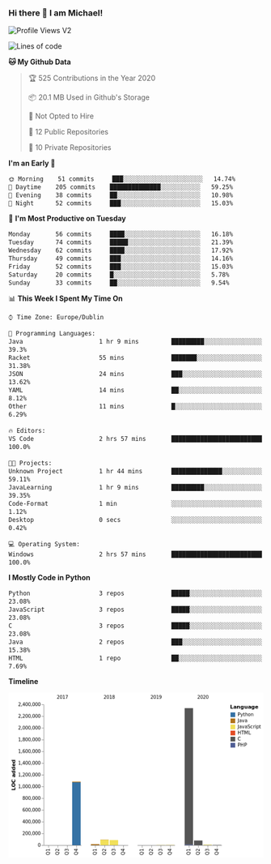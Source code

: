 ### Hi there 👋 I am Michael!

![Profile Views V2](https://komarev.com/ghpvc/?username=AppDevMichael)

<!--START_SECTION:waka-->
![Lines of code](https://img.shields.io/badge/From%20Hello%20World%20I%27ve%20Written-11.8%20million%20lines%20of%20code-blue)

**🐱 My Github Data** 

> 🏆 525 Contributions in the Year 2020
 > 
> 📦 20.1 MB Used in Github's Storage 
 > 
> 🚫 Not Opted to Hire
 > 
> 📜 12 Public Repositories
 > 
> 🔑 10 Private Repositories 

**I'm an Early 🐤** 

```text
🌞 Morning    51 commits     ███░░░░░░░░░░░░░░░░░░░░░░   14.74% 
🌆 Daytime    205 commits    ██████████████░░░░░░░░░░░   59.25% 
🌃 Evening    38 commits     ██░░░░░░░░░░░░░░░░░░░░░░░   10.98% 
🌙 Night      52 commits     ███░░░░░░░░░░░░░░░░░░░░░░   15.03%

```
📅 **I'm Most Productive on Tuesday** 

```text
Monday       56 commits     ████░░░░░░░░░░░░░░░░░░░░░   16.18% 
Tuesday      74 commits     █████░░░░░░░░░░░░░░░░░░░░   21.39% 
Wednesday    62 commits     ████░░░░░░░░░░░░░░░░░░░░░   17.92% 
Thursday     49 commits     ███░░░░░░░░░░░░░░░░░░░░░░   14.16% 
Friday       52 commits     ███░░░░░░░░░░░░░░░░░░░░░░   15.03% 
Saturday     20 commits     █░░░░░░░░░░░░░░░░░░░░░░░░   5.78% 
Sunday       33 commits     ██░░░░░░░░░░░░░░░░░░░░░░░   9.54%

```


📊 **This Week I Spent My Time On** 

```text
⌚︎ Time Zone: Europe/Dublin

💬 Programming Languages: 
Java                     1 hr 9 mins         █████████░░░░░░░░░░░░░░░░   39.3% 
Racket                   55 mins             ███████░░░░░░░░░░░░░░░░░░   31.38% 
JSON                     24 mins             ███░░░░░░░░░░░░░░░░░░░░░░   13.62% 
YAML                     14 mins             ██░░░░░░░░░░░░░░░░░░░░░░░   8.12% 
Other                    11 mins             █░░░░░░░░░░░░░░░░░░░░░░░░   6.29%

🔥 Editors: 
VS Code                  2 hrs 57 mins       █████████████████████████   100.0%

🐱‍💻 Projects: 
Unknown Project          1 hr 44 mins        ██████████████░░░░░░░░░░░   59.11% 
JavaLearning             1 hr 9 mins         █████████░░░░░░░░░░░░░░░░   39.35% 
Code-Format              1 min               ░░░░░░░░░░░░░░░░░░░░░░░░░   1.12% 
Desktop                  0 secs              ░░░░░░░░░░░░░░░░░░░░░░░░░   0.42%

💻 Operating System: 
Windows                  2 hrs 57 mins       █████████████████████████   100.0%

```

**I Mostly Code in Python** 

```text
Python                   3 repos             █████░░░░░░░░░░░░░░░░░░░░   23.08% 
JavaScript               3 repos             █████░░░░░░░░░░░░░░░░░░░░   23.08% 
C                        3 repos             █████░░░░░░░░░░░░░░░░░░░░   23.08% 
Java                     2 repos             ███░░░░░░░░░░░░░░░░░░░░░░   15.38% 
HTML                     1 repo              ██░░░░░░░░░░░░░░░░░░░░░░░   7.69%

```


**Timeline**

![Chart not found](https://github.com/AppDevMichael/AppDevMichael/blob/master/charts/bar_graph.png) 


<!--END_SECTION:waka-->

